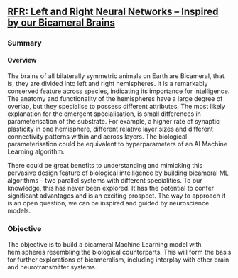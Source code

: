 ## [RFR: Left and Right Neural Networks – Inspired by our Bicameral Brains](https://wba-initiative.org/en/research/rfr/rfr-left-and-right-nn/)

### Summary

#### Overview

The brains of all bilaterally symmetric animals on Earth are Bicameral, that is, they are divided into left and right hemispheres. It is a remarkably conserved feature across species, indicating its importance for intelligence. The anatomy and functionality of the hemispheres have a large degree of overlap, but they specialise to possess different attributes. The most likely explanation for the emergent specialisation, is small differences in parameterisation of the substrate. For example, a higher rate of synaptic plasticity in one hemisphere, different relative layer sizes and different connectivity patterns within and across layers. The biological parameterisation could be equivalent to hyperparameters of an AI Machine Learning algorithm.

There could be great benefits to understanding and mimicking this pervasive design feature of biological intelligence by building bicameral ML algorithms – two parallel systems with different specialities. To our knowledge, this has never been explored. It has the potential to confer significant advantages and is an exciting prospect. The way to approach it is an open question, we can be inspired and guided by neuroscience models.

### Objective

The objective is to build a bicameral Machine Learning model with hemispheres resembling the biological counterparts. This will form the basis for further explorations of bicameralism, including interplay with other brain and neurotransmitter systems.
